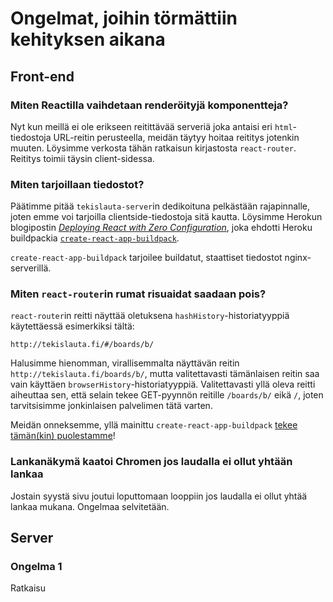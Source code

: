 # Ongelmat, joihin törmättiin kehityksen aikana

## Front-end

### Miten Reactilla vaihdetaan renderöityjä komponentteja?

Nyt kun meillä ei ole erikseen reitittävää serveriä joka antaisi eri `html`-tiedostoja URL-reitin perusteella, meidän täytyy hoitaa reititys jotenkin muuten. Löysimme verkosta tähän ratkaisun kirjastosta `react-router`. Reititys toimii täysin client-sidessa.

### Miten tarjoillaan tiedostot?

Päätimme pitää `tekislauta-server`in dedikoituna pelkästään rajapinnalle, joten emme voi tarjoilla clientside-tiedostoja sitä kautta. Löysimme Herokun blogipostin [*Deploying React with Zero Configuration*](https://blog.heroku.com/deploying-react-with-zero-configuration), joka ehdotti Heroku buildpackia [`create-react-app-buildpack`](https://github.com/mars/create-react-app-buildpack).

`create-react-app-buildpack` tarjoilee buildatut, staattiset tiedostot nginx-serverillä.

### Miten `react-router`in rumat risuaidat saadaan pois?

`react-router`in reitti näyttää oletuksena `hashHistory`-historiatyyppiä käytettäessä esimerkiksi tältä:

    http://tekislauta.fi/#/boards/b/

Halusimme hienomman, virallisemmalta näyttävän reitin `http://tekislauta.fi/boards/b/`, mutta valitettavasti tämänlaisen reitin saa vain käyttäen `browserHistory`-historiatyyppiä. Valitettavasti yllä oleva reitti aiheuttaa sen, että selain tekee GET-pyynnön reitille `/boards/b/` eikä `/`, joten tarvitsisimme jonkinlaisen palvelimen tätä varten.

Meidän onneksemme, yllä mainittu `create-react-app-buildpack` [tekee tämän(kin) puolestamme](https://github.com/mars/create-react-app-buildpack/blob/1f5369bf4d0c11bed331f9986d573ec52c3d9c0d/README.md#user-content-routing-clean-urls)!

### Lankanäkymä kaatoi Chromen jos laudalla ei ollut yhtään lankaa
Jostain syystä sivu joutui loputtomaan looppiin jos laudalla ei ollut yhtää lankaa mukana.
Ongelmaa selvitetään.

## Server

### Ongelma 1

Ratkaisu
